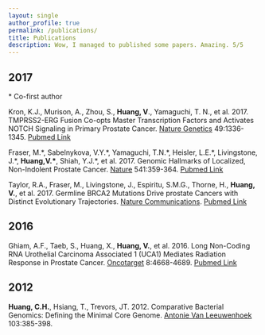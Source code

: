 ```yaml
---
layout: single
author_profile: true
permalink: /publications/
title: Publications
description: Wow, I managed to published some papers. Amazing. 5/5 
---
```


## 2017
\* Co-first author

Kron, K.J., Murison, A., Zhou, S., **Huang, V**., Yamaguchi, T. N., et al. 2017. TMPRSS2-ERG Fusion Co-opts Master Transcription Factors and Activates NOTCH Signaling in Primary Prostate Cancer. <u>Nature Genetics</u> 49:1336-1345. [Pubmed Link](https://www.ncbi.nlm.nih.gov/pubmed/28783165)

Fraser, M.\*, Sabelnykova, V.Y.\*, Yamaguchi, T.N.\*, Heisler, L.E.\*, Livingstone, J.\*, **Huang,V.\***, Shiah, Y.J.\*, et al. 2017. Genomic Hallmarks of Localized, Non-Indolent Prostate Cancer. <u>Nature</u> 541:359-364. [Pubmed Link](https://www.ncbi.nlm.nih.gov/pubmed/28068672)

Taylor, R.A., Fraser, M., Livingstone, J., Espiritu, S.M.G., Thorne, H., **Huang, V.**, et al. 2017. Germline BRCA2 Mutations Drive prostate Cancers with Distinct Evolutionary Trajectories. <u>Nature Communications</u>. [Pubmed Link](https://www.ncbi.nlm.nih.gov/pubmed/28067867)

## 2016

Ghiam, A.F., Taeb, S., Huang, X., **Huang, V.**, et al. 2016. Long Non-Coding RNA Urothelial Carcinoma Associated 1 (UCA1) Mediates Radiation Response in Prostate Cancer. <u>Oncotarget</u> 8:4668-4689. [Pubmed Link](https://www.ncbi.nlm.nih.gov/pubmed/27902466)

## 2012

**Huang, C.H.**, Hsiang, T., Trevors, JT. 2012. Comparative Bacterial Genomics: Defining the Minimal Core Genome. <u>Antonie Van Leeuwenhoek</u> 103:385-398. 


